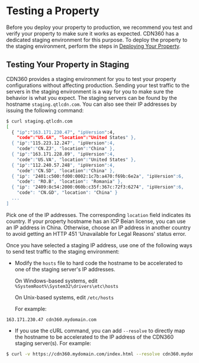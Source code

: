 # Testing a Property

Before you deploy your property to production, we recommend you test and verify your property to make sure it works as expected. CDN360 has a dedicated staging environment for this purpose. To deploy the property to the staging environment, perform the steps in [Deploying Your Property](</docs/portal/edge-configurations/deploying-property.md>).

## Testing Your Property in Staging

CDN360 provides a staging environment for you to test your property configurations without affecting production. Sending your test traffic to the servers in the staging environment is a way for you to make sure the behavior is what you expect. The staging servers can be found by the hostname `staging.qtlcdn.com`. You can also see their IP addresses by issuing the following command:

```bash
$ curl staging.qtlcdn.com
[
  { "ip":"163.171.230.47", "ipVersion":4,
    "code":"US.GA", "location":"United States" },
  { "ip":"115.223.12.247", "ipVersion":4,
    "code":"CN.ZJ", "location":"China" },
  { "ip":"163.171.228.89", "ipVersion":4,
    "code":"US.VA", "location":"United States" },
  { "ip":"112.240.57.248", "ipVersion":4, 
    "code":"CN.SD", "location":"China" },
  { "ip": "2401:c500:fd00:0002:1c7b:a470:f69b:6e2a", "ipVersion":6,
    "code": "RO.B", "location": "Romania" },
  { "ip": "2409:8c54:2000:060b:c35f:367c:72f3:6274", "ipVersion":6,
    "code": "CN.GD", "location": "China" }
  ...
]
```

Pick one of the IP addresses. The corresponding ```location``` field indicates its country. If your property hostname has an ICP Beian license, you can use an IP address in China. Otherwise, choose an IP address in another country to avoid getting an HTTP 451 'Unavailable for Legal Reasons' status error.

Once you have selected a staging IP address, use one of the following ways to send test traffic to the staging environment:

- Modify the ```hosts``` file to hard code the hostname to be accelerated to one of the staging server's IP addresses. 

  On Windows-based systems, edit ```%SystemRoot%\System32\drivers\etc\hosts```
  
  On Unix-based systems, edit ```/etc/hosts```
  
  For example:

```
163.171.230.47 cdn360.mydomain.com
```
- If you use the cURL command, you can add ```--resolve``` to directly map the hostname to be accelerated to the IP address of the CDN360 staging server(s). For example:

```bash
$ curl -v https://cdn360.mydomain.com/index.html --resolve cdn360.mydomain.com:443:163.171.230.47
```
